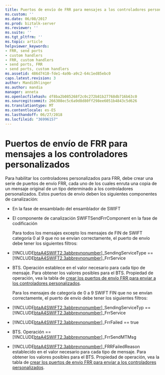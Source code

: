 ```yaml
---
title: Puertos de envío de FRR para mensajes a los controladores personalizados | Microsoft Docs
ms.custom: ''
ms.date: 06/08/2017
ms.prod: biztalk-server
ms.reviewer: ''
ms.suite: ''
ms.tgt_pltfrm: ''
ms.topic: article
helpviewer_keywords:
- FRR, send ports
- custom handlers
- FRR, custom handlers
- send ports, FRR
- send ports, custom handlers
ms.assetid: 486d7410-fde1-4a9b-a9c2-64c1ed85ebc0
caps.latest.revision: 3
author: MandiOhlinger
ms.author: mandia
manager: anneta
ms.openlocfilehash: df8ba2b085268f2c0c272b81b27768db716b63c0
ms.sourcegitcommit: 266308ec5c6a9d8d80ff298ee6051b4843c5d626
ms.translationtype: MT
ms.contentlocale: es-ES
ms.lasthandoff: 06/27/2018
ms.locfileid: "36996157"
---
```

# <a name="frr-send-ports-for-messages-to-the-custom-handlers"></a>Puertos de envío de FRR para mensajes a los controladores personalizados
Para habilitar los controladores personalizados para FRR, debe crear una serie de puertos de envío FRR, cada uno de los cuales enruta una copia de un mensaje original de un tipo determinado a los controladores personalizados. Estos puertos de envío deben los siguientes componentes de canalización:  

- En la fase de ensamblado del ensamblador de SWIFT  

- El componente de canalización SWIFTSendFrrComponent en la fase de codificación  

  Para todos los mensajes excepto los mensajes de FIN de SWIFT categoría 0 al 9 que no se envían correctamente, el puerto de envío debe tener los siguientes filtros:  

- [!INCLUDE[btaA4SWIFT2.3abbrevnonumber](../../includes/btaa4swift2-3abbrevnonumber-md.md)]_SendingServiceType == [!INCLUDE[btaA4SWIFT2.3abbrevnonumber](../../includes/btaa4swift2-3abbrevnonumber-md.md)]_FrrService  

- BTS. Operación establece en el valor necesario para cada tipo de mensaje. Para obtener los valores posibles para el BTS. Propiedad de operación, vea la tabla de [crear los puertos de envío FRR para enviar a los controladores personalizados](../../adapters-and-accelerators/accelerator-swift/creating-the-frr-send-ports-for-sending-to-the-custom-handlers.md).  

  Para los mensajes de categoría de 0 a 9 SWIFT FIN que no se envían correctamente, el puerto de envío debe tener los siguientes filtros:  

- [!INCLUDE[btaA4SWIFT2.3abbrevnonumber](../../includes/btaa4swift2-3abbrevnonumber-md.md)]_SendingServiceTyp ==[!INCLUDE[btaA4SWIFT2.3abbrevnonumber](../../includes/btaa4swift2-3abbrevnonumber-md.md)]_FrrService  

- [!INCLUDE[btaA4SWIFT2.3abbrevnonumber](../../includes/btaa4swift2-3abbrevnonumber-md.md)]_FrrFailed == true  

- BTS. Operación ==[!INCLUDE[btaA4SWIFT2.3abbrevnonumber](../../includes/btaa4swift2-3abbrevnonumber-md.md)]_FrrSendMTMsg  

- [!INCLUDE[btaA4SWIFT2.3abbrevnonumber](../../includes/btaa4swift2-3abbrevnonumber-md.md)]_FRRFailedReason establecido en el valor necesario para cada tipo de mensaje. Para obtener los valores posibles para el BTS. Propiedad de operación, vea la tabla de [crear los puertos de envío FRR para enviar a los controladores personalizados](../../adapters-and-accelerators/accelerator-swift/creating-the-frr-send-ports-for-sending-to-the-custom-handlers.md).
